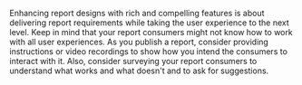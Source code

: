Enhancing report designs with rich and compelling features is about delivering report requirements while taking the user experience to the next level. Keep in mind that your report consumers might not know how to work with all user experiences. As you publish a report, consider providing instructions or video recordings to show how you intend the consumers to interact with it. Also, consider surveying your report consumers to understand what works and what doesn't and to ask for suggestions.
